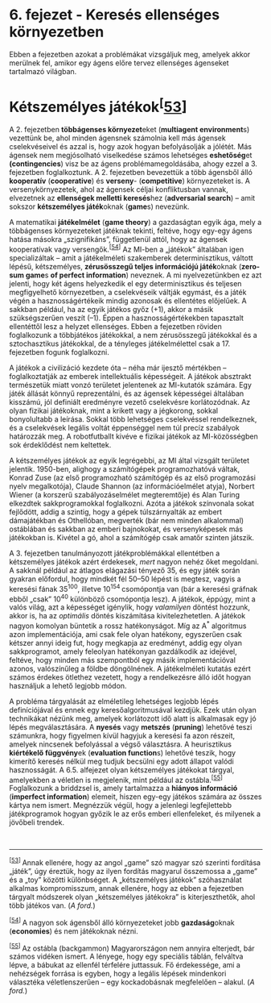 <?xml version="1.0" encoding="UTF-8" standalone="no"?>
<!DOCTYPE html PUBLIC "-//W3C//DTD XHTML 1.1//EN" "http://www.w3.org/TR/xhtml11/DTD/xhtml11.dtd">
<html xmlns="http://www.w3.org/1999/xhtml"><head><meta name="generator" content="DocBook XSL Stylesheets V1.76.1"/></head><body><div class="chapter" title="6. fejezet - Keresés ellenséges környezetben"><div class="titlepage"><div><div><h1 class="title"><a id="id568940"/>6. fejezet - Keresés ellenséges környezetben</h1></div></div></div><p>Ebben a fejezetben azokat a problémákat vizsgáljuk meg, amelyek akkor merülnek fel, amikor egy ágens előre tervez ellenséges ágenseket tartalmazó világban.</p><div class="section" title="Kétszemélyes játékok"><div class="titlepage"><div><div><h1 class="title"><a id="id568946"/>Kétszemélyes játékok<sup>[<a id="id568950" href="#ftn.id568950" class="footnote">53</a>]</sup></h1></div></div></div><p>A 2. fejezetben <span class="strong"><strong>többágenses környezet</strong></span>eket (<span class="strong"><strong>multiagent environment</strong></span>s) vezettünk be, ahol minden ágensnek számolnia kell más ágensek cselekvéseivel és azzal is, hogy azok hogyan befolyásolják a jólétét. Más ágensek nem megjósolható viselkedése számos lehetséges <span class="strong"><strong>eshetőség</strong></span>et<span class="strong"><strong> (contingencies</strong></span>) visz be az ágens problémamegoldásába, ahogy ezzel a 3. fejezetben foglalkoztunk. A 2. fejezetben bevezettük a több ágensből álló <span class="strong"><strong>kooperatív</strong></span> (<span class="strong"><strong>cooperative</strong></span>) és <span class="strong"><strong>verseny</strong></span>- (<span class="strong"><strong>competitive</strong></span>) környezeteket is. A versenykörnyezetek, ahol az ágensek céljai konfliktusban vannak, elvezetnek az <span class="strong"><strong>ellenségek melletti keresés</strong></span>hez (<span class="strong"><strong>adversarial search</strong></span>) – amit sokszor <span class="strong"><strong>kétszemélyes játék</strong></span>oknak (<span class="strong"><strong>game</strong></span>s) nevezünk. </p><p>A matematikai <span class="strong"><strong>játékelmélet</strong></span> (<span class="strong"><strong>game theory</strong></span>) a gazdaságtan egyik ága, mely a többágenses környezeteket játéknak tekinti, feltéve, hogy egy-egy ágens hatása másokra „szignifikáns”, függetlenül attól, hogy az ágensek kooperatívak vagy versengők.<sup>[<a id="id569031" href="#ftn.id569031" class="footnote">54</a>]</sup> Az MI-ben a „játékok” általában igen specializáltak – amit a játékelméleti szakemberek determinisztikus, váltott lépésű, kétszemélyes, <span class="strong"><strong>zérusösszegű teljes információjú játék</strong></span>oknak (<span class="strong"><strong>zero-sum game</strong></span>s <span class="strong"><strong>of perfect information</strong></span>) neveznek. A mi nyelvezetünkben ez azt jelenti, hogy két ágens helyezkedik el egy determinisztikus és teljesen megfigyelhető környezetben, a cselekvéseik váltják egymást, és a játék végén a hasznosságértékeik mindig azonosak és ellentétes előjelűek. A sakkban például, ha az egyik játékos győz (+1), akkor a másik szükségszerűen veszít (–1). Éppen a hasznosságértékekben tapasztalt ellentéttől lesz a helyzet ellenséges. Ebben a fejezetben röviden foglalkozunk a többjátékos játékokkal, a nem zérusösszegű játékokkal és a sztochasztikus játékokkal, de a tényleges játékelmélettel csak a 17. fejezetben fogunk foglalkozni. </p><p>A játékok a civilizáció kezdete óta – néha már ijesztő mértékben – foglalkoztatják az emberek intellektuális képességeit. A játékok absztrakt természetük miatt vonzó területet jelentenek az MI-kutatók számára. Egy játék állását könnyű reprezentálni, és az ágensek képességei általában kisszámú, jól definiált eredményre vezető cselekvésre korlátozódnak. Az olyan fizikai játékoknak, mint a krikett vagy a jégkorong, sokkal bonyolultabb a leírása. Sokkal több lehetséges cselekvéssel rendelkeznek, és a cselekvések legális voltát éppenséggel nem túl precíz szabályok határozzák meg. A robotfutballt kivéve e fizikai játékok az MI-közösségben sok érdeklődést nem keltettek.</p><p>A kétszemélyes játékok az egyik legrégebbi, az MI által vizsgált területet jelentik. 1950-ben, alighogy a számítógépek programozhatóvá váltak, Konrad Zuse (az első programozható számítógép és az első programozási nyelv megalkotója), Claude Shannon (az információelmélet atyja), Norbert Wiener (a korszerű szabályozáselmélet megteremtője) és Alan Turing elkezdtek sakkprogramokkal foglalkozni. Azóta a játékok színvonala sokat fejlődött, addig a szintig, hogy a gépek túlszárnyalták az embert dámajátékban és Othellóban, megverték (bár nem minden alkalommal) ostáblában és sakkban az emberi bajnokokat, és versenyképesek más játékokban is. Kivétel a gó, ahol a számítógép csak amatőr szinten játszik.</p><p>A 3. fejezetben tanulmányozott játékproblémákkal ellentétben a kétszemélyes játékok azért érdekesek, <span class="emphasis"><em>mert</em></span> nagyon nehéz őket megoldani. A sakknál például az átlagos elágazási tényező 35, és egy játék során gyakran előfordul, hogy mindkét fél 50–50 lépést is megtesz, vagyis a keresési fának 35<sup>100</sup>, illetve 10<sup>154 </sup>csomópontja van (bár a keresési gráfnak ebből „csak” 10<sup>40</sup> különböző csomópontja lesz). A játékok, éppúgy, mint a valós világ, azt a képességet igénylik, hogy <span class="emphasis"><em>valamilyen</em></span> döntést hozzunk, akkor is, ha az <span class="emphasis"><em>optimális</em></span> döntés kiszámítása kivitelezhetetlen. A játékok nagyon komolyan büntetik a rossz hatékonyságot. Míg az A<sup>*</sup> algoritmus azon implementációja, ami csak fele olyan hatékony, egyszerűen csak kétszer annyi ideig fut, hogy megkapja az eredményt, addig egy olyan sakkprogramot, amely feleolyan hatékonyan gazdálkodik az idejével, feltéve, hogy minden más szempontból egy másik implementációval azonos, valószínűleg a földbe döngölnének. A játékelméleti kutatás ezért számos érdekes ötlethez vezetett, hogy a rendelkezésre álló időt hogyan használjuk a lehető legjobb módon.</p><p>A probléma tárgyalását az elméletileg lehetséges legjobb lépés definíciójával és ennek egy keresőalgoritmusával kezdjük. Ezek után olyan technikákat nézünk meg, amelyek korlátozott idő alatt is alkalmasak egy jó lépés megválasztására. A <span class="strong"><strong>nyesés</strong></span> vagy <span class="strong"><strong>metszés</strong></span> (<span class="strong"><strong>pruning</strong></span>) lehetővé teszi számunkra, hogy figyelmen kívül hagyjuk a keresési fa azon részeit, amelyek nincsenek befolyással a végső választásra. A heurisztikus <span class="strong"><strong>kiértékelő függvény</strong></span>ek (<span class="strong"><strong>evaluation function</strong></span>s) lehetővé teszik, hogy kimerítő keresés nélkül meg tudjuk becsülni egy adott állapot valódi hasznosságát. A 6.5. alfejezet olyan kétszemélyes játékokat tárgyal, amelyekben a véletlen is megjelenik, mint például az ostábla.<sup>[<a id="id569121" href="#ftn.id569121" class="footnote">55</a>]</sup> Foglalkozunk a briddzsel is, amely tartalmazza a <span class="strong"><strong>hiányos információ</strong></span> (<span class="strong"><strong>imperfect information</strong></span>) elemeit, hiszen egy-egy játékos számára az összes kártya nem ismert. Megnézzük végül, hogy a jelenlegi legfejlettebb játékprogramok hogyan győzik le az erős emberi ellenfeleket, és milyenek a jövőbeli trendek.</p></div><div class="footnotes"><br/><hr/><div class="footnote"><p class="footnote text"><sup>[<a id="ftn.id568950" href="#id568950" class="para">53</a>] </sup> Annak ellenére, hogy az angol „game” szó magyar szó szerinti fordítása „játék”, úgy éreztük, hogy az ilyen fordítás magyarul összemossa a „game” és a „toy” közötti különbséget. A „kétszemélyes játékok” szóhasználat alkalmas kompromisszum, annak ellenére, hogy az ebben a fejezetben tárgyalt módszerek olyan „kétszemélyes játékokra” is kiterjeszthetők, ahol több játékos van. (<span class="emphasis"><em>A ford.</em></span>)</p></div><div class="footnote"><p class="footnote text"><sup>[<a id="ftn.id569031" href="#id569031" class="para">54</a>] </sup> A nagyon sok ágensből álló környezeteket jobb <span class="strong"><strong>gazdaság</strong></span>oknak (<span class="strong"><strong>economies</strong></span>) és nem játékoknak nézni.</p></div><div class="footnote"><p class="footnote text"><sup>[<a id="ftn.id569121" href="#id569121" class="para">55</a>] </sup> Az ostábla (backgammon) Magyarországon nem annyira elterjedt, bár számos vidéken ismert. A lényege, hogy egy speciális táblán, felváltva lépve, a bábukat az ellenfél térfelére juttassuk. Fő érdekessége, ami a nehézségek forrása is egyben, hogy a legális lépések mindenkori választéka véletlenszerűen – egy kockadobásnak megfelelően – alakul. (<span class="emphasis"><em>A ford.</em></span>)</p></div></div></div></body></html>
